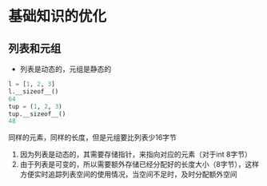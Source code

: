 # 基础知识的优化

## 列表和元组

* 列表是动态的，元组是静态的

```python
l = [1, 2, 3]
l.__sizeof__()
64
tup = (1, 2, 3)
tup.__sizeof__()
48
```
同样的元素，同样的长度，但是元组要比列表少16字节
1. 因为列表是动态的，其需要存储指针，来指向对应的元素（对于int 8字节）
2. 由于列表是可变的，所以需要额外存储已经分配好的长度大小（8字节），这样方便实时追踪列表空间的使用情况，当空间不足时，及时分配额外空间
